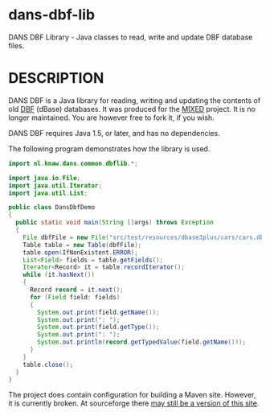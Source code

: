 dans-dbf-lib
============

DANS DBF Library - Java classes to read, write and update DBF database files.

DESCRIPTION
===========

DANS DBF is a Java library for reading, writing and updating
the contents of old [DBF] \(dBase) databases.
It was produced for the [MIXED] project.
It is no longer maintained. You are however free to fork it, if you wish. 

DANS DBF requires Java 1.5, or later, and has no dependencies.

The following program demonstrates how the library is used.

```java
import nl.knaw.dans.common.dbflib.*;

import java.io.File;
import java.util.Iterator;
import java.util.List;

public class DansDbfDemo
{
  public static void main(String []args) throws Exception
  {
    File dbfFile = new File("src/test/resources/dbase3plus/cars/cars.dbf");
    Table table = new Table(dbfFile);
    table.open(IfNonExistent.ERROR);
    List<Field> fields = table.getFields();
    Iterator<Record> it = table.recordIterator();
    while (it.hasNext())
    {
      Record record = it.next();
      for (Field field: fields)
      {
        System.out.print(field.getName());
        System.out.print(": ");
        System.out.print(field.getType());
        System.out.print(": ");
        System.out.println(record.getTypedValue(field.getName()));
      }
    }
    table.close();
  }
}
```

The project does contain configuration for building a Maven site. However, it is currently broken. At sourceforge
there [may still be a version of this site](http://dans-dbf-lib.sourceforge.net/).


[DBF]: https://en.wikipedia.org/wiki/DBase
[MIXED]: http://www.dans.knaw.nl/en/projects/mixed
